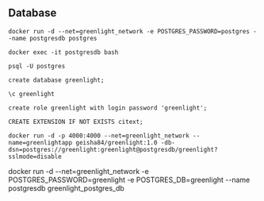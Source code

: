 ## Database

```docker run -d --net=greenlight_network -e POSTGRES_PASSWORD=postgres --name postgresdb postgres```

```docker exec -it postgresdb bash```

```psql -U postgres```

```create database greenlight;```

```\c greenlight```

```create role greenlight with login password 'greenlight';```

```CREATE EXTENSION IF NOT EXISTS citext;```

```docker run -d -p 4000:4000 --net=greenlight_network --name=greenlightapp geisha84/greenlight:1.0 -db-dsn=postgres://greenlight:greenlight@postgresdb/greenlight?sslmode=disable```



docker run -d --net=greenlight_network -e POSTGRES_PASSWORD=greenlight -e POSTGRES_DB=greenlight --name postgresdb greenlight_postgres_db

